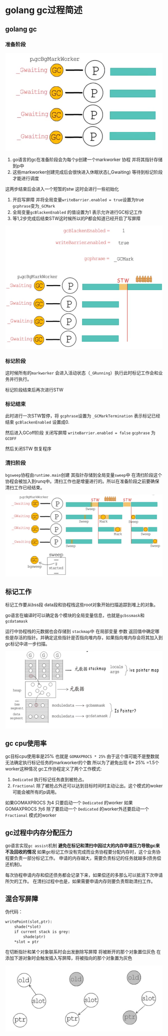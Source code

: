 # golang gc过程简述

## golang gc

### 准备阶段

![](images/准备阶段1.png)


1. go语言的gc在准备阶段会为每个p创建一个markworker 协程 并将其指针存储到p中
2. 这些markworker创建完成后会很快进入休眠状态(_Gwaiting) 等待到标记阶段才能进行调度

这两步结束后会进入一个短暂的stw
这时会进行一些初始化

1. 开启写屏障 并将全局变量`writeBarrier.enabled = true`设置为true `gcphrase`变为`_GCMark` 
2. 全局变量`gcBlackenEnabled` 的值设置为1 表示允许进行GC标记工作
3. 等1,2步完成后结束STW这时候所以的P都会知道已经开启了写屏障


![](images/准备阶段2.png)


### 标记阶段

这时候所有的`markworker` 会进入活动状态（`_GRunning`）执行此时标记工作会和业务并行执行。

标记阶段结束后再次进行STW

### 标记结束

此时进行一次STW暂停，将 `gcphrase`设置为 `_GCMarkTermination` 表示标记已经结束
`gcBlackenEnabled` 设置成0.

然后进入GCoff阶段 关闭写屏障 `writeBarrier.enabled = false`  `gcphrase` 为 `GCOFF`

然后关闭STW 恢复程序

### 清扫阶段
`bgsweep`协程由`runtime.main`创建  其指针存储到全局变量`sweep`中 在清扫阶段这个协程会被加入到runq中。清扫工作也是增量进行的。所以在准备阶段之前要确保清扫工作已经结束。

![](images/清扫阶段.png)

## 标记工作

标记工作要从bss段 data段和协程栈这些root对象开始扫描追踪到堆上的对象。

go语言在编译时可以确定各个模块的全局变量信息，也就是`gcbssmask`和`gcdatamask`

运行中协程栈的元数据也会存储到 `stackmap`中 在局部变量 参数 返回值中确定哪些是存活的指针。并确定这些指针是否指向堆内存，如果指向堆内存会将其加入到gc标记中进一步扫描。


![](images/gcmark2.png)

## gc cpu使用率

gc目标cpu使用率是25% 也就是 `GOMAXPROCS * 25%`
由于这个值可能不是整数就无法确定执行标记任务的markworker的个数
所以为了避免出现 6* 25% =1.5个worker这种情况
gc工作协程定义了两个工作模式: 
1. `Dedicated` 执行标记任务直到被抢占。
2. `Fractional` 除了被抢占外还可以达到目标时间时主动让出。这个模式的woker可能会被所有的p调用。

如果GOMAXPROCS 为4 只要启动一个 `Dedicated` 的worker
如果GOMAXPROCS 为6 除了要启动一个 `Dedicated` 的worker外还要启动一个`Fractional` 模式的worker

## gc过程中内存分配压力

go语言实现`gc assist`机制 **避免在标记和清扫中因过大的内存申请压力导致gc来不及回收的情况**
如果gc标记工作没有完成而业务协程要分配内存时，这个业务协程要负责一部分标记工作。
申请的内存越大，需要负责标记的任务就越多(债务偿还机制)。

每次协程申请内存和偿还债务都会记录下来，如果偿还的多那么可以抵消下次申请所欠的工作。
在清扫过程中也是，如果需要申请内存则要负责帮助清扫工作。

## 混合写屏障

伪代码：

```
writePoint(slot,ptr):
	shade(*slot)
	if current stack is grey:
		shade(ptr)
	*slot = ptr

```

在切断指针和某个对象联系时会出发删除写屏障 将被断开的那个对象置位灰色
在添加下游对象时会触发插入写屏障，将被指向的那个对象置为灰色

![](images/混合写屏障.png)

